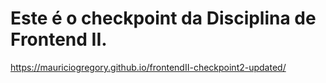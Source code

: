 # Este é o checkpoint da Disciplina de Frontend II.

https://mauriciogregory.github.io/frontendII-checkpoint2-updated/

